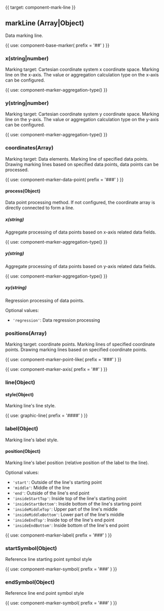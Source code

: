 {{ target: component-mark-line }}

## markLine (Array|Object)

Data marking line.

{{ use: component-base-marker(
  prefix = '##'
) }}

### x(string|number)

Marking target: Cartesian coordinate system x coordinate space.
Marking line on the x-axis. The value or aggregation calculation type on the x-axis can be configured.

{{ use: component-marker-aggregation-type() }}

### y(string|number)

Marking target: Cartesian coordinate system y coordinate space.
Marking line on the y-axis. The value or aggregation calculation type on the y-axis can be configured.

{{ use: component-marker-aggregation-type() }}

### coordinates(Array)

Marking target: Data elements.
Marking line of specified data points. Drawing marking lines based on specified data points, data points can be processed.

{{ use: component-marker-data-point(
  prefix = '###'
) }}

#### process(Object)

Data point processing method. If not configured, the coordinate array is directly connected to form a line.

##### x(string)

Aggregate processing of data points based on x-axis related data fields.

{{ use: component-marker-aggregation-type() }}

##### y(string)

Aggregate processing of data points based on y-axis related data fields.

{{ use: component-marker-aggregation-type() }}

##### xy(string)

Regression processing of data points.

Optional values:
- `'regression'`: Data regression processing

### positions(Array)

Marking target: coordinate points.
Marking lines of specified coordinate points. Drawing marking lines based on specified coordinate points.

{{ use: component-marker-point-like(
  prefix = '###'
) }}

{{ use: component-marker-axis(
  prefix = '##'
) }}

### line(Object)

#### style(Object)

Marking line's line style.

{{ use: graphic-line(
  prefix = '####'
) }}

### label(Object)

Marking line's label style.

#### position(Object)

Marking line's label position (relative position of the label to the line).

Optional values:
- `'start'`: Outside of the line's starting point
- `'middle'`: Middle of the line
- `'end'`: Outside of the line's end point
- `'insideStartTop'`: Inside top of the line's starting point
- `'insideStartBottom'`: Inside bottom of the line's starting point
- `'insideMiddleTop'`: Upper part of the line's middle
- `'insideMiddleBottom'`: Lower part of the line's middle
- `'insideEndTop'`: Inside top of the line's end point
- `'insideEndBottom'`: Inside bottom of the line's end point

{{ use: component-marker-label(
  prefix = '###'
) }}

### startSymbol(Object)
Reference line starting point symbol style

{{ use: component-marker-symbol(
  prefix = '###'
) }}

### endSymbol(Object)
Reference line end point symbol style

{{ use: component-marker-symbol(
  prefix = '###'
) }}
